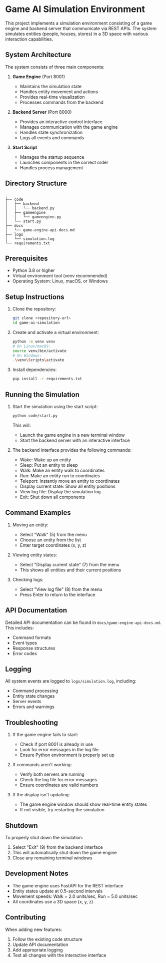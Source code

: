 # Game AI Simulation Environment

This project implements a simulation environment consisting of a game engine and backend server that communicate via REST APIs. The system simulates entities (people, houses, stores) in a 3D space with various interaction capabilities.

## System Architecture

The system consists of three main components:

1. **Game Engine** (Port 8001)
   - Maintains the simulation state
   - Handles entity movement and actions
   - Provides real-time visualization
   - Processes commands from the backend

2. **Backend Server** (Port 8000)
   - Provides an interactive control interface
   - Manages communication with the game engine
   - Handles state synchronization
   - Logs all events and commands

3. **Start Script**
   - Manages the startup sequence
   - Launches components in the correct order
   - Handles process management

## Directory Structure

```
.
├── code
│   ├── backend
│   │   └── backend.py
│   ├── gameengine
│   │   └── gameengine.py
│   └── start.py
├── docs
│   └── game-engine-api-docs.md
├── logs
│   └── simulation.log
└── requirements.txt
```

## Prerequisites

- Python 3.8 or higher
- Virtual environment tool (venv recommended)
- Operating System: Linux, macOS, or Windows

## Setup Instructions

1. Clone the repository:
   ```bash
   git clone <repository-url>
   cd game-ai-simulation
   ```

2. Create and activate a virtual environment:
   ```bash
   python -m venv venv
   # On Linux/macOS:
   source venv/bin/activate
   # On Windows:
   .\venv\Scripts\activate
   ```

3. Install dependencies:
   ```bash
   pip install -r requirements.txt
   ```

## Running the Simulation

1. Start the simulation using the start script:
   ```bash
   python code/start.py
   ```
   This will:
   - Launch the game engine in a new terminal window
   - Start the backend server with an interactive interface

2. The backend interface provides the following commands:
   - Wake: Wake up an entity
   - Sleep: Put an entity to sleep
   - Walk: Make an entity walk to coordinates
   - Run: Make an entity run to coordinates
   - Teleport: Instantly move an entity to coordinates
   - Display current state: Show all entity positions
   - View log file: Display the simulation log
   - Exit: Shut down all components

## Command Examples

1. Moving an entity:
   - Select "Walk" (5) from the menu
   - Choose an entity from the list
   - Enter target coordinates (x, y, z)

2. Viewing entity states:
   - Select "Display current state" (7) from the menu
   - This shows all entities and their current positions

3. Checking logs:
   - Select "View log file" (8) from the menu
   - Press Enter to return to the interface

## API Documentation

Detailed API documentation can be found in `docs/game-engine-api-docs.md`. This includes:
- Command formats
- Event types
- Response structures
- Error codes

## Logging

All system events are logged to `logs/simulation.log`, including:
- Command processing
- Entity state changes
- Server events
- Errors and warnings

## Troubleshooting

1. If the game engine fails to start:
   - Check if port 8001 is already in use
   - Look for error messages in the log file
   - Ensure Python environment is properly set up

2. If commands aren't working:
   - Verify both servers are running
   - Check the log file for error messages
   - Ensure coordinates are valid numbers

3. If the display isn't updating:
   - The game engine window should show real-time entity states
   - If not visible, try restarting the simulation

## Shutdown

To properly shut down the simulation:
1. Select "Exit" (9) from the backend interface
2. This will automatically shut down the game engine
3. Close any remaining terminal windows

## Development Notes

- The game engine uses FastAPI for the REST interface
- Entity states update at 0.5-second intervals
- Movement speeds: Walk = 2.0 units/sec, Run = 5.0 units/sec
- All coordinates use a 3D space (x, y, z)

## Contributing

When adding new features:
1. Follow the existing code structure
2. Update API documentation
3. Add appropriate logging
4. Test all changes with the interactive interface
